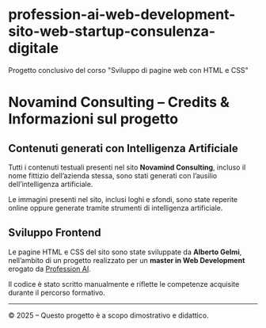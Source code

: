 # profession-ai-web-development-sito-web-startup-consulenza-digitale
Progetto conclusivo del corso "Sviluppo di pagine web con HTML e CSS"


# Novamind Consulting – Credits & Informazioni sul progetto

## Contenuti generati con Intelligenza Artificiale

Tutti i contenuti testuali presenti nel sito **Novamind Consulting**, incluso il nome fittizio dell’azienda stessa, sono stati generati con l’ausilio dell’intelligenza artificiale.

Le immagini presenti nel sito, inclusi loghi e sfondi, sono state reperite online oppure generate tramite strumenti di intelligenza artificiale.

## Sviluppo Frontend

Le pagine HTML e CSS del sito sono state sviluppate da **Alberto Gelmi**, nell’ambito di un progetto realizzato per un **master in Web Development** erogato da [Profession AI](https://profession.ai/).

Il codice è stato scritto manualmente e riflette le competenze acquisite durante il percorso formativo.

---

© 2025 – Questo progetto è a scopo dimostrativo e didattico.
